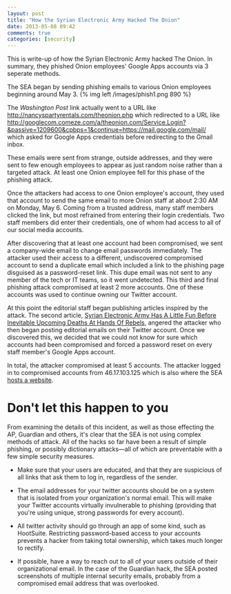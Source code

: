 ```yaml
---
layout: post
title: "How the Syrian Electronic Army Hacked The Onion"
date: 2013-05-08 09:42
comments: true
categories: [security]
---
```

This is write-up of how the Syrian Electronic Army hacked The Onion. In summary, they phished Onion employees' Google Apps accounts via 3 seperate methods.

The SEA began by sending phishing emails to various Onion employees beginning around May 3.
{% img left /images/phish1.png 890 %}

The _Washington Post_ link actually went to a URL like
    http://nancyspartyrentals.com/theonion.php
which redirected to a URL like
    http://googlecom.comeze.com/a/theonion.com/Service.Login?&passive=1209600&cpbps=1&continue=https://mail.google.com/mail/
which asked for Google Apps credentials before redirecting to the Gmail inbox.

These emails were sent from strange, outside addresses, and they were sent to few enough employees to appear as just random noise rather than a targeted attack.
At least one Onion employee fell for this phase of the phishing attack.

Once the attackers had access to one Onion employee's account, they used that account to send the same email to more Onion staff at about 2:30 AM on Monday, May 6. Coming from a trusted address, many staff members clicked the link, but most refrained from entering their login credentials. Two staff members did enter their credentials, one of whom had access to all of our social media accounts.

After discovering that at least one account had been compromised, we sent a company-wide email to change email passwords immediately. The attacker used their access to a different, undiscovered compromised account to send a duplicate email which included a link to the phishing page disguised as a password-reset link. This dupe email was not sent to any member of the tech or IT teams, so it went undetected. This third and final phishing attack compromised at least 2 more accounts. One of these accounts was used to continue owning our Twitter account.

At this point the editorial staff began publishing articles inspired by the attack. The second article, [Syrian Electronic Army Has A Little Fun Before Inevitable Upcoming Deaths At Hands Of Rebels](http://www.theonion.com/articles/syrian-electronic-army-has-a-little-fun-before-ine,32324/), angered the attacker who then began posting editorial emails on their Twitter account. Once we discovered this, we decided that we could not know for sure which accounts had been compromised and forced a password reset on every staff member's Google Apps account.

In total, the attacker compromised at least 5 accounts. The attacker logged in to compromised accounts from 46.17.103.125 which is also where the SEA [hosts a website](http://46.17.103.125/en/site/index).

# Don't let this happen to you

From examining the details of this incident, as well as those effecting the AP, Guardian and others, it's clear that the SEA is not using complex methods of attack. All of the hacks so far have been a result of simple phishing, or possibly dictionary attacks—all of which are preventable with a few simple security measures.

* Make sure that your users are educated, and that they are suspicious of all links that ask them to log in, regardless of the sender.

* The email addresses for your twitter accounts should be on a system that is isolated from your organization's normal email. This will make your Twitter accounts virtually invulnerable to phishing (providing that you're using unique, strong passwords for every account).

* All twitter activity should go through an app of some kind, such as HootSuite. Restricting password-based access to your accounts prevents a hacker from taking total ownership, which takes much longer to rectify.

* If possible, have a way to reach out to all of your users outside of their organizational email. In the case of the Guardian hack, the SEA posted screenshots of multiple internal security emails, probably from a compromised email address that was overlooked.

